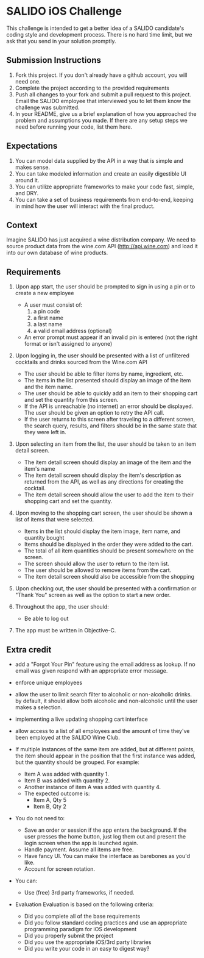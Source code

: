 # SALIDO iOS Challenge
This challenge is intended to get a better idea of a SALIDO candidate's coding style and development process. There is no hard time limit, but we ask that you send in your solution promptly.

## Submission Instructions
1. Fork this project. If you don't already have a github account, you will need one.
2. Complete the project according to the provided requirements
3. Push all changes to your fork and submit a pull request to this project. Email the SALIDO employee that interviewed you to let them know the challenge was submitted.
4. In your README, give us a brief explanation of how you approached the problem and assumptions you made. If there are any setup steps we need before running your code, list them here.

## Expectations
1. You can model data supplied by the API in a way that is simple and makes sense.
2. You can take modeled information and create an easily digestible UI around it.
3. You can utilize appropriate frameworks to make your code fast, simple, and DRY.
4. You can take a set of business requirements from end-to-end, keeping in mind how the user will interact with the final product.

## Context
Imagine SALIDO has just acquired a wine distribution company. We need to source product data from the wine.com API (http://api.wine.com) and load it into our own database of wine products.

## Requirements
1. Upon app start, the user should be prompted to sign in using a pin or to create a new employee
	- A user must consist of:
		1. a pin code
		2. a first name
		3. a last name
		4. a valid email address (optional)
	- An error prompt must appear if an invalid pin is entered (not the right format or isn't assigned to anyone)
2. Upon logging in, the user should be presented with a list of unfiltered cocktails and drinks sourced from the Wine.com API
	- The user should be able to filter items by name, ingredient, etc.
	- The items in the list presented should display an image of the item and the item name.
	- The user should be able to quickly add an item to their shopping cart and set the quantity from this screen.
	- If the API is unreachable (no internet) an error should be displayed. The user should be given an option to retry the API call.
	- If the user returns to this screen after traveling to a different screen, the search query, results, and filters should be in the same state that they were left in.
3. Upon selecting an item from the list, the user should be taken to an item detail screen.
	- The item detail screen should display an image of the item and the item's name
	- The item detail screen should display the item's description as returned from the API, as well as any directions for creating the cocktail.
	- The item detail screen should allow the user to add the item to their shopping cart and set the quantity.

4. Upon moving to the shopping cart screen, the user should be shown a list of items that were selected.
	- Items in the list should display the item image, item name, and quantity bought
	- Items should be displayed in the order they were added to the cart.
	- The total of all item quantities should be present somewhere on the screen.
	- The screen should allow the user to return to the item list.
	- The user should be allowed to remove items from the cart.
	- The item detail screen should also be accessible from the shopping 
5. Upon checking out, the user should be presented with a confirmation or "Thank You" screen as well as the option to start a new order.
6. Throughout the app, the user should:
	- Be able to log out
7. The app must be written in Objective-C.

## Extra credit
- add a "Forgot Your Pin" feature using the email address as lookup. If no email was given respond with an appropriate error message.
- enforce unique employees
- allow the user to limit search filter to alcoholic or non-alcoholic drinks. by default, it should allow both alcoholic and non-alcoholic until the user makes a selection.
- implementing a live updating shopping cart interface
- allow access to a list of all employees and the amount of time they've been employed at the SALIDO Wine Club.
- If multiple instances of the same item are added, but at different points, the item should appear in the position that the first instance was added, but the quantity should be grouped. For example:
	- Item A was added with quantity 1.
	- Item B was added with quantity 2.
	- Another instance of item A was added with quantity 4.
	- The expected outcome is:
		- Item A, Qty 5
		- Item B, Qty 2


- You do not need to:
	- Save an order or session if the app enters the background. If the user presses the home button, just log them out and present the login screen when the app is launched again.
	- Handle payment. Assume all items are free.
	- Have fancy UI. You can make the interface as barebones as you'd like.
	- Account for screen rotation.

- You can:
	- Use (free) 3rd party frameworks, if needed.

- Evaluation
	Evaluation is based on the following criteria:
	- Did you complete all of the base requirements
	- Did you follow standard coding practices and use an appropriate programming paradigm for iOS development
	- Did you properly submit the project
	- Did you use the appropriate iOS/3rd party libraries
	- Did you write your code in an easy to digest way?
